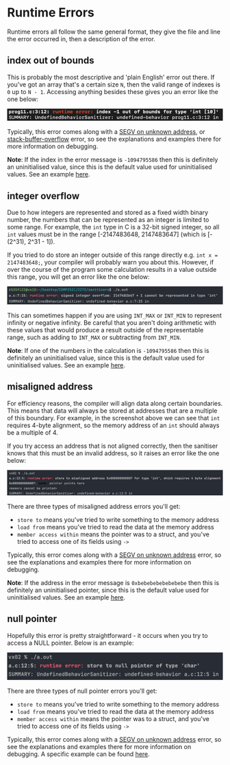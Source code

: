 # Runtime Errors

Runtime errors all follow the same general format, they give the file and line the error occurred in, then a description  of the error.

## index out of bounds
This is probably the most descriptive and 'plain English' error out there. If you've got an array that's a certain size `N`, then the valid range of indexes is `0` up to `N - 1`. Accessing anything besides these gives you an error like the one below:

![index out of bounds error](index.png)

Typically, this error comes along with a [SEGV on unknown address](../SEGV-unknown-address), or [stack-buffer-overflow](../stack-buffer-overflow) error, so see the explanations and examples there for more information on debugging.

**Note**: If the index in the error message is `-1094795586` then this is definitely an uninitialised value, since this is the default value used for uninitialised values. See an example [here](../SEGV-unknown-address/uninitialised-idx).

## integer overflow
Due to how integers are represented and stored as a fixed width binary number, the numbers that can be represented as an integer is limited to some range. For example, the `int` type in C is a 32-bit signed integer, so all `int` values must be in the range [-2147483648, 2147483647] (which is [-(2^31), 2^31 - 1]).

If you tried to do store an integer outside of this range directly e.g. `int x = 2147483648;`, your compiler will probably warn you about this. However, if over the course of the program some calculation results in a value outside this range, you will get an error like the one below:

![integer overflow error](overflow.png)

This can sometimes happen if you are using `INT_MAX` or `INT_MIN` to represent infinity or negative infinity. Be careful that you aren't doing arithmetic with these values that would produce a result outside of the representable range, such as adding to `INT_MAX` or subtracting from `INT_MIN`.

**Note**: If one of the numbers in the calculation is `-1094795586` then this is definitely an uninitialised value, since this is the default value used for uninitialised values. See an example [here](../SEGV-unknown-address/uninitialised-idx).

## misaligned address
For efficiency reasons, the compiler will align data along certain boundaries. This means that data will always be stored at addresses that are a multiple of this boundary. For example, in the screenshot above we can see that `int` requires 4-byte alignment, so the memory address of an `int` should always be a multiple of 4.

If you try access an address that is not aligned correctly, then the sanitiser knows that this must be an invalid address, so it raises an error like the one below:

![misaligned address error](misaligned.png)

There are three types of misaligned address errors you'll get:
- `store to` means you've tried to write something to the memory address
- `load from` means you've tried to read the data at the memory address
- `member access within` means the pointer was to a struct, and you've tried to access one of its fields using `->`

Typically, this error comes along with a [SEGV on unknown address](../SEGV-unknown-address) error, so see the explanations and examples there for more information on debugging.

**Note**: If the address in the error message is `0xbebebebebebebebe` then this is definitely an uninitialised pointer, since this is the default value used for uninitialised values. See an example [here](../SEGV-unknown-address/uninitialised-ptr).

## null pointer
Hopefully this error is pretty straightforward - it occurs when you try to access a NULL pointer. Below is an example:

![null pointer error](null.png)

There are three types of null pointer errors you'll get:
- `store to` means you've tried to write something to the memory address
- `load from` means you've tried to read the data at the memory address
- `member access within` means the pointer was to a struct, and you've tried to access one of its fields using `->`

Typically, this error comes along with a [SEGV on unknown address](../SEGV-unknown-address) error, so see the explanations and examples there for more information on debugging. A specific example can be found [here](../SEGV-unknown-address/nullptr).
